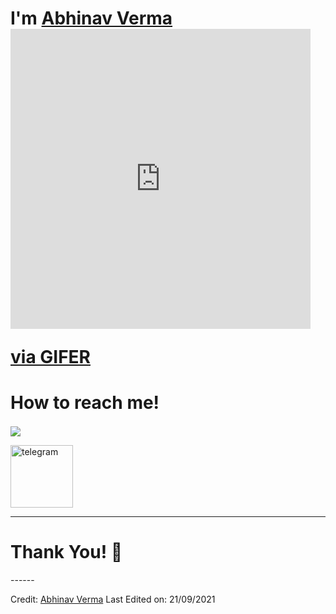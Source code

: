 <h1>I'm <a href="https://github.com/abhinavftp98">Abhinav Verma<a><iframe src="https://gifer.com/embed/WtpU" width=480 height=480.000 frameBorder="0" allowFullScreen></iframe><p><a href="https://gifer.com">via GIFER</a></p></h1>
<h1>How to reach me!
</h1>
<p>
<a href="mailto: abhinavftp98@gmail.com" target="blank"><img align="center" src="https://img.shields.io/badge/abhinavftp98@gmail.com-D14836?style=for-the-badge&logo=gmail&logoColor=white" /></a>    &nbsp;&nbsp;&nbsp;      
</p>
<p>
    <a href="https://t.me/AbhinavVermabest" target="blank"><img align="center"
           src="https://www.drupal.org/files/project-images/telegram-logo-11.png" alt="telegram" width="100px" /></a>
</p>
<hr>
<h1>Thank You! 🤵 </h1>
------
    
Credit: [Abhinav Verma](https://github.com/abhinavftp98)
Last Edited on: 21/09/2021


